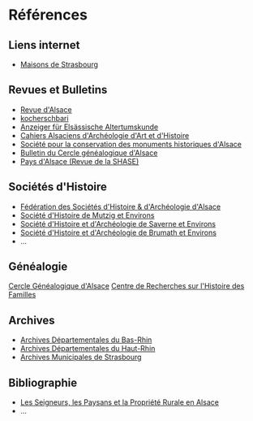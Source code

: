 # Références

## Liens internet

* [Maisons de Strasbourg](maisons-de-strasbourg.fr.nf)

## Revues et Bulletins

* [Revue d'Alsace](https://journals.openedition.org/alsace)
* [kocherschbari](https://gallica.bnf.fr/ark:/12148/cb343635719/date)
* [Anzeiger für Elsässische Altertumskunde](https://gallica.bnf.fr/ark:/12148/cb34444194v/date.item)
* [Cahiers Alsaciens d'Archéologie d'Art et d'Histoire](https://gallica.bnf.fr/ark:/12148/cb343831065/date.item)
* [Société pour la conservation des monuments historiques d'Alsace](https://gallica.bnf.fr/ark:/12148/cb34444200z/date)
* [Bulletin du Cercle généalogique d'Alsace](https://gallica.bnf.fr/ark:/12148/cb34371149r/date)
* [Pays d'Alsace (Revue de la SHASE)](https://gallica.bnf.fr/ark:/12148/cb36134321r/date.item)

## Sociétés d'Histoire

* [Fédération des Sociétés d'Histoire & d'Archéologie d'Alsace](www.alsace-histoire.org)
* [Société d'Histoire de Mutzig et Environs](https://mutzig-histoire.com)
* [Société d'Histoire et d'Archéologie de Saverne et Environs](https://www.shase.org)
* [Société d'Histoire et d'Archéologie de Brumath et Environs](http://brumath.shabe.free.fr)
* ...

## Généalogie

[Cercle Généalogique d'Alsace](alsace-genealogie.com)
[Centre de Recherches sur l'Histoire des Familles](www.crhf.net/fr)

## Archives

* [Archives Départementales du Bas-Rhin](archives.bas-rhin.fr)
* [Archives Départementales du Haut-Rhin](archives.haut-rhin.fr)
* [Archives Municipales de Strasbourg](archives.strasbourg.eu)

## Bibliographie

* [Les Seigneurs, les Paysans et la Propriété Rurale en Alsace](gallica.bnf.fr/ark:/12148/bpt6k57861055.texteImage)
* ...
